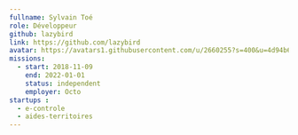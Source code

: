 ```yaml
---
fullname: Sylvain Toé
role: Développeur
github: lazybird
link: https://github.com/lazybird
avatar: https://avatars1.githubusercontent.com/u/2660255?s=400&u=4d94b6a9671d594c563f2ff50907b99c71b7fb00&v=4
missions:
  - start: 2018-11-09
    end: 2022-01-01
    status: independent
    employer: Octo
startups :
  - e-controle
  - aides-territoires
---
```

